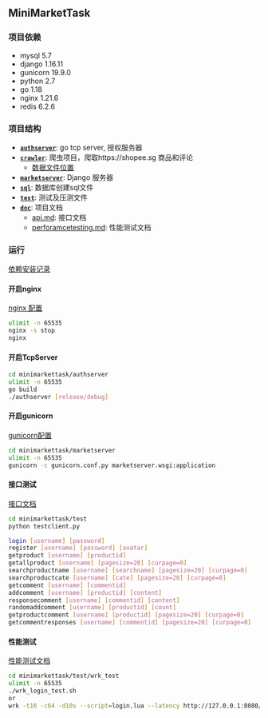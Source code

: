 ## MiniMarketTask

### 项目依赖

- mysql 5.7
- django 1.16.11
- gunicorn 19.9.0
- python 2.7
- go 1.18
- nginx 1.21.6
- redis 6.2.6

### 项目结构

- [**`authserver`**](https://git.garena.com/taiyou.dong/minimarkettask/-/tree/master/authserver): go tcp server, 授权服务器
- [**`crawler`**](https://git.garena.com/taiyou.dong/minimarkettask/-/tree/master/crawler): 爬虫项目，爬取https://shopee.sg 商品和评论
  - [数据文件位置](https://git.garena.com/taiyou.dong/markettaskshopeedata)  
- [**`marketserver`**](https://git.garena.com/taiyou.dong/minimarkettask/-/tree/master/marketserver): Django 服务器
- [**`sql`**](https://git.garena.com/taiyou.dong/minimarkettask/-/tree/master/sql): 数据库创建sql文件
- [**`test`**](https://git.garena.com/taiyou.dong/minimarkettask/-/tree/master/test): 测试及压测文件
- [**`doc`**](https://git.garena.com/taiyou.dong/minimarkettask/-/tree/master/doc): 项目文档
  - [api.md](https://git.garena.com/taiyou.dong/minimarkettask/-/blob/master/doc/api.md): 接口文档
  - [perforamcetesting.md](https://git.garena.com/taiyou.dong/minimarkettask/-/blob/master/doc/perforamcetesting.md): 性能测试文档

### 运行

[依赖安装记录](https://git.garena.com/taiyou.dong/minimarkettask/-/blob/master/doc/projectrecord.md)

#### 开启nginx

[nginx 配置](https://git.garena.com/taiyou.dong/minimarkettask/-/blob/master/marketserver/nginx.conf)

```sh
ulimit -n 65535
nginx -s stop
nginx
```

#### 开启TcpServer

```sh
cd minimarkettask/authserver
ulimit -n 65535
go build 
./authserver [release/debug]
```

#### 开启gunicorn

[gunicorn配置](https://git.garena.com/taiyou.dong/minimarkettask/-/blob/master/marketserver/gunicorn.conf.py)

```sh
cd minimarkettask/marketserver
ulimit -n 65535
gunicorn -c gunicorn.conf.py marketserver.wsgi:application
```

#### 接口测试

[接口文档](https://git.garena.com/taiyou.dong/minimarkettask/-/blob/master/doc/api.md)

```sh
cd minimarkettask/test
python testclient.py

login [username] [password]
register [username] [password] [avatar]
getproduct [username] [productid]
getallproduct [username] [pagesize=20] [curpage=0]
searchproductname [username] [searchname] [pagesize=20] [curpage=0]
searchproductcate [username] [cate] [pagesize=20] [curpage=0]
getcomment [username] [commentid]
addcomment [username] [productid] [content]
responsecomment [username] [commentid] [content]
randomaddcomment [username] [productid] [count]
getproductcomment [username] [productid] [pagesize=20] [curpage=0]
getcommentresponses [username] [commentid] [pagesize=20] [curpage=0]
```

#### 性能测试

[性能测试文档](https://git.garena.com/taiyou.dong/minimarkettask/-/blob/master/doc/perforamcetesting.md)

```sh
cd minimarkettask/test/wrk_test
ulimit -n 65535
./wrk_login_test.sh
or
wrk -t16 -c64 -d10s --script=login.lua --latency http://127.0.0.1:8080/auth/login/
```

